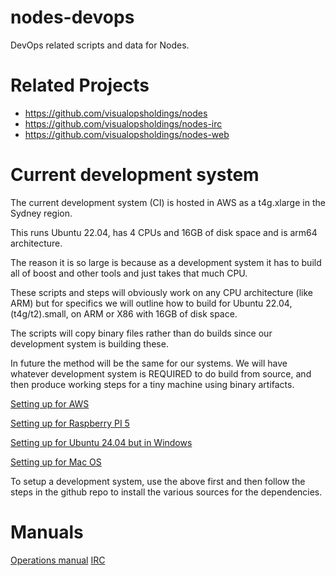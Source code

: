 # nodes-devops

DevOps related scripts and data for Nodes.

# Related Projects

- https://github.com/visualopsholdings/nodes
- https://github.com/visualopsholdings/nodes-irc
- https://github.com/visualopsholdings/nodes-web

# Current development system

The current development system (CI) is hosted in AWS as a t4g.xlarge in the Sydney region.

This runs Ubuntu 22.04, has 4 CPUs and 16GB of disk space and is arm64 architecture.

The reason it is so large is because as a development system it has to build all of boost
and other tools and just takes that much CPU.

These scripts and steps will obviously work on any CPU architecture (like ARM) but for 
specifics we will outline how to build for Ubuntu 22.04, (t4g/t2).small, on ARM or X86 with 16GB of 
disk space.

The scripts will copy binary files rather than do builds since our development system 
is building these.

In future the method will be the same for our systems. We will have whatever development
system is REQUIRED to do build from source, and then produce working steps for a tiny
machine using binary artifacts.

[Setting up for AWS](aws/README.md)

[Setting up for Raspberry PI 5](pi5/README.md)

[Setting up for Ubuntu 24.04 but in Windows](windows/README.md)

[Setting up for Mac OS](mac/README.md)

To setup a development system, use the above first and then follow the steps in the github repo
to install the various sources for the dependencies.

# Manuals

[Operations manual](manuals/OPERATIONS.md)
[IRC](manuals/IRC.md)
